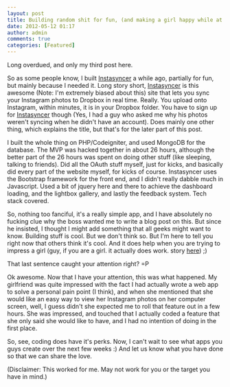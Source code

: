 ```yaml
---
layout: post
title: Building random shit for fun, (and making a girl happy while at it)
date: 2012-05-12 01:17
author: admin
comments: true
categories: [Featured]
---
```

Long overdued, and only my third post here.

So as some people know, I built <a href="http://instasyncer.com/" target="_blank">Instasyncer</a> a while ago, partially for fun, but mainly because I needed it. Long story short, <a href="http://instasyncer.com/" target="_blank">Instasyncer</a> is this awesome (Note: I'm extremely biased about this) site that lets you sync your Instagram photos to Dropbox in real time. Really. You upload onto Instagram, within minutes, it is in your Dropbox folder. You have to sign up for <a href="http://instasyncer.com/" target="_blank">Instasyncer</a> though (Yes, I had a guy who asked me why his photos weren't syncing when he didn't have an account). Does mainly one other thing, which explains the title, but that's for the later part of this post.

I built the whole thing on PHP/Codeigniter, and used MongoDB for the database. The MVP was hacked together in about 26 hours, although the better part of the 26 hours was spent on doing other stuff (like sleeping, talking to friends). Did all the OAuth stuff myself, just for kicks, and basically did every part of the website myself, for kicks of course. Instasyncer uses the Bootstrap framework for the front end, and I didn't really dabble much in Javascript. Used a bit of jquery here and there to achieve the dashboard loading, and the lightbox gallery, and lastly the feedback system. Tech stack covered.

So, nothing too fanciful, it's a really simple app, and I have absolutely no fucking clue why the boss wanted me to write a blog post on this. But since he insisted, I thought I might add something that all geeks might want to know. Building stuff is cool. But we don't think so. But I'm here to tell you right now that others think it's cool. And it does help when you are trying to impress a girl (guy, if you are a girl. it actually does work. story <a href="http://techcrunch.com/2012/02/09/awwwwwwwwwwwwwwwwww/" target="_blank">here</a>) ;)

That last sentence caught your attention right? =P

Ok awesome. Now that I have your attention, this was what happened. My girlfriend was quite impressed with the fact I had actually wrote a web app to solve a personal pain point (I think), and when she mentioned that she would like an easy way to view her Instagram photos on her computer screen, well, I guess didn't she expected me to roll that feature out in a few hours. She was impressed, and touched that I actually coded a feature that she only said she would like to have, and I had no intention of doing in the first place.

So, see, coding does have it's perks. Now, I can't wait to see what apps you guys create over the next few weeks :) And let us know what you have done so that we can share the love.

(Disclaimer: This worked for me. May not work for you or the target you have in mind.)
